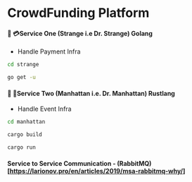 # CrowdFunding Platform

#### 🎯 💳Service One (Strange i.e Dr. Strange) Golang

-   Handle Payment Infra

```sh
cd strange
```

```sh
go get -u
```

#### 🎯 🎲Service Two (Manhattan i.e. Dr. Manhattan) Rustlang

-   Handle Event Infra

```sh
cd manhattan
```

```sh
cargo build
```

```sh
cargo run
```

#### Service to Service Communication - (RabbitMQ)[https://larionov.pro/en/articles/2019/msa-rabbitmq-why/]
